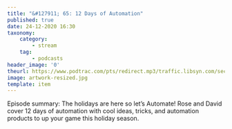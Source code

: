 ```yaml
---
title: "&#127911; 65: 12 Days of Automation"
published: true
date: 24-12-2020 16:30
taxonomy:
    category:
        - stream
    tag:
        - podcasts
header_image: '0'
theurl: https://www.podtrac.com/pts/redirect.mp3/traffic.libsyn.com/secure/automatorsrelay/automators065.mp3
image: artwork-resized.jpg
template: item
--- 
```

Episode summary: The holidays are here so let’s Automate! Rose and David cover 12 days of automation with cool ideas, tricks, and automation products to up your game this holiday season.
